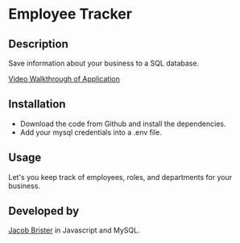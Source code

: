 # Employee Tracker

## Description
Save information about your business to a SQL database.

[Video Walkthrough of Application](https://drive.google.com/file/d/1QvMkVfSvkfJJ-fYFQYmHjLNfbjBP06D0/view)

## Installation
- Download the code from Github and install the dependencies.
- Add your mysql credentials into a .env file.

## Usage
Let's you keep track of employees, roles, and departments for your business.

## Developed by

[Jacob Brister](https://github.com/jbrister71) in Javascript and MySQL.